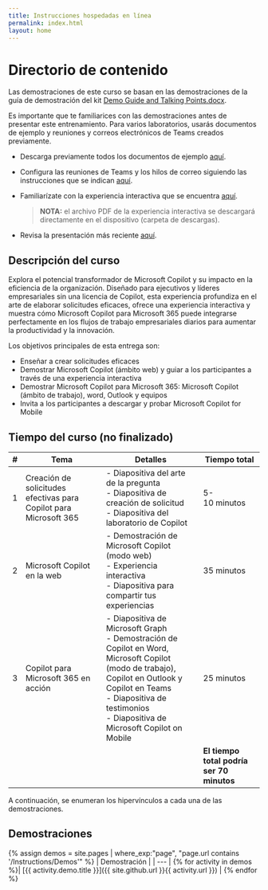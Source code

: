 ```yaml
---
title: Instrucciones hospedadas en línea
permalink: index.html
layout: home
---
```


# Directorio de contenido

Las demostraciones de este curso se basan en las demostraciones de la guía de demostración del kit [Demo Guide and Talking Points.docx](https://microsoft.seismic.com/Link/Content/DCJC9CXBThjcFGfJjJXMQ2jXqfCG).

Es importante que te familiarices con las demostraciones antes de presentar este entrenamiento. Para varios laboratorios, usarás documentos de ejemplo y reuniones y correos electrónicos de Teams creados previamente.

- Descarga previamente todos los documentos de ejemplo [aquí](https://github.com/MicrosoftLearning/MS-4012-Microsoft-Copilot-Unlocked/tree/master/Resourcefiles).
- Configura las reuniones de Teams y los hilos de correo siguiendo las instrucciones que se indican [aquí](https://microsoft.seismic.com/Link/Content/DCFPQWmT2DMXC8WJjgjP4H44GWXG).
- Familiarízate con la experiencia interactiva que se encuentra [aquí](https://github.com/MicrosoftLearning/MS-4012-Microsoft-Copilot-Unlocked/raw/master/Resourcefiles/MS-4012_interactive_experience.pdf).

    > **NOTA:** el archivo PDF de la experiencia interactiva se descargará directamente en el dispositivo (carpeta de descargas).

- Revisa la presentación más reciente [aquí](https://github.com/MicrosoftLearning/MS-4012-Microsoft-Copilot-Unlocked/raw/master/Resourcefiles/MS-4012-ENU-PowerPoint.pptx).

## Descripción del curso

Explora el potencial transformador de Microsoft Copilot y su impacto en la eficiencia de la organización. Diseñado para ejecutivos y líderes empresariales sin una licencia de Copilot, esta experiencia profundiza en el arte de elaborar solicitudes eficaces, ofrece una experiencia interactiva y muestra cómo Microsoft Copilot para Microsoft 365 puede integrarse perfectamente en los flujos de trabajo empresariales diarios para aumentar la productividad y la innovación.

Los objetivos principales de esta entrega son:

- Enseñar a crear solicitudes eficaces
- Demostrar Microsoft Copilot (ámbito web) y guiar a los participantes a través de una experiencia interactiva
- Demostrar Microsoft Copilot para Microsoft 365: Microsoft Copilot (ámbito de trabajo), word, Outlook y equipos
- Invita a los participantes a descargar y probar Microsoft Copilot for Mobile

## Tiempo del curso (no finalizado) 

| # | Tema                                 | Detalles                                                                                          | Tiempo total      |
|---|---------------------------------------|--------------------------------------------------------------------------------------------------|-----------------|
| 1 | Creación de solicitudes efectivas para Copilot para Microsoft 365 | - Diapositiva del arte de la pregunta <br> - Diapositiva de creación de solicitud <br> - Diapositiva del laboratorio de Copilot | 5-10 minutos    |
| 2 | Microsoft Copilot en la web          | - Demostración de Microsoft Copilot (modo web) <br> - Experiencia interactiva  <br> - Diapositiva para compartir tus experiencias | 35 minutos      |
| 3 | Copilot para Microsoft 365 en acción     | - Diapositiva de Microsoft Graph <br> - Demostración de Copilot en Word, Microsoft Copilot (modo de trabajo), Copilot en Outlook y Copilot en Teams <br> - Diapositiva de testimonios <br> - Diapositiva de Microsoft Copilot on Mobile | 25 minutos      |
|   |                                       |                                                                                                  | **El tiempo total podría ser 70 minutos** |


A continuación, se enumeran los hipervínculos a cada una de las demostraciones.

## Demostraciones

{% assign demos = site.pages | where_exp:"page", "page.url contains '/Instructions/Demos'" %}
| Demostración |
| --- |
{% for activity in demos  %}| [{{ activity.demo.title }}]({{ site.github.url }}{{ activity.url }}) |
{% endfor %}
